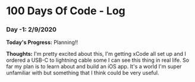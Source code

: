 # 100 Days Of Code - Log

### Day -1: 2/9/2020
**Today's Progress:** Planning!!

**Thoughts:** I'm pretty excited about this, I'm getting xCode all set up and I ordered a USB-C to lightning cable some I can see this thing in real life. So far my plan is to learn about and build an iOS app. It's a world I'm super unfamiliar with but something that I think could be very useful.
